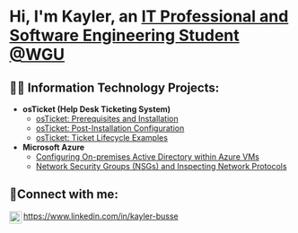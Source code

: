 <h1>Hi, I'm Kayler, an <a href="https://www.linkedin.com/in/kayler-busse/" target="_blank">IT Professional and Software Engineering Student @WGU </a></h1>

<h2>👨‍💻 Information Technology Projects:</h2>

- <b>osTicket (Help Desk Ticketing System)</b>
  - [osTicket: Prerequisites and Installation](https://github.com/KaylerBusse/osTicket---Prerequisites-and-Installation)
  - [osTicket: Post-Installation Configuration](https://github.com/KaylerBusse/osTicket---Post-Install-Configuration)
  - [osTicket: Ticket Lifecycle Examples](https://github.com/KaylerBusse/osTicket---Ticket-Lifecycle-Intake-Through-Resolution)
- <b>Microsoft Azure</b>
  - [Configuring On-premises Active Directory within Azure VMs](https://github.com/KaylerBusse/On-premises-Active-Directory-Deployed-in-the-Cloud-Azure-)
  - [Network Security Groups (NSGs) and Inspecting Network Protocols](https://github.com/KaylerBusse/Network-Security-Groups-NSGs-and-Inspecting-Traffic-Between-Azure-Virtual-Machines)

<h2>🤳Connect with me:</h2>

<img align="left" alt="Kayler | LinkedIn" width="22px" src="https://cdn.jsdelivr.net/npm/simple-icons@v3/icons/linkedin.svg" /> https://www.linkedin.com/in/kayler-busse
